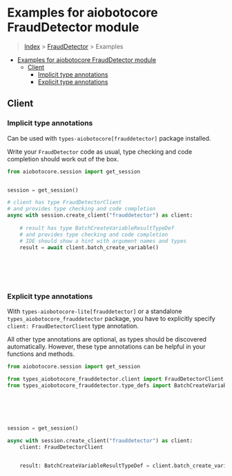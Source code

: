 <a id="examples-for-aiobotocore-frauddetector-module"></a>

# Examples for aiobotocore FraudDetector module

> [Index](../README.md) > [FraudDetector](./README.md) > Examples

- [Examples for aiobotocore FraudDetector module](#examples-for-aiobotocore-frauddetector-module)
  - [Client](#client)
    - [Implicit type annotations](#implicit-type-annotations)
    - [Explicit type annotations](#explicit-type-annotations)

<a id="client"></a>

## Client

<a id="implicit-type-annotations"></a>

### Implicit type annotations

Can be used with `types-aiobotocore[frauddetector]` package installed.

Write your `FraudDetector` code as usual, type checking and code completion
should work out of the box.

```python
from aiobotocore.session import get_session


session = get_session()

# client has type FraudDetectorClient
# and provides type checking and code completion
async with session.create_client("frauddetector") as client:
    
    # result has type BatchCreateVariableResultTypeDef
    # and provides type checking and code completion
    # IDE should show a hint with argument names and types
    result = await client.batch_create_variable()
    

    

    
```

<a id="explicit-type-annotations"></a>

### Explicit type annotations

With `types-aiobotocore-lite[frauddetector]` or a standalone
`types_aiobotocore_frauddetector` package, you have to explicitly specify
`client: FraudDetectorClient` type annotation.

All other type annotations are optional, as types should be discovered
automatically. However, these type annotations can be helpful in your functions
and methods.

```python
from aiobotocore.session import get_session

from types_aiobotocore_frauddetector.client import FraudDetectorClient
from types_aiobotocore_frauddetector.type_defs import BatchCreateVariableResultTypeDef






session = get_session()

async with session.create_client("frauddetector") as client:
    client: FraudDetectorClient

    
    result: BatchCreateVariableResultTypeDef = client.batch_create_variable()
    

    

    
```
